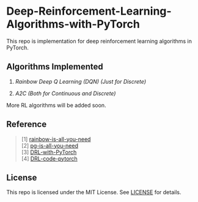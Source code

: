 # Deep-Reinforcement-Learning-Algorithms-with-PyTorch

This repo is implementation for deep reinforcement learning algorithms in PyTorch.

## **Algorithms Implemented**

1. *Rainbow Deep Q Learning (DQN) (Just for Discrete)*

2. *A2C (Both for Continuous and Discrete)*

More RL algorithms will be added soon.

## **Reference**
> [1] [rainbow-is-all-you-need](https://github.com/Curt-Park/rainbow-is-all-you-need) </br>
> [2] [pg-is-all-you-need](https://github.com/MrSyee/pg-is-all-you-need) </br> 
> [3] [DRL-with-PyTorch](https://github.com/p-christ/Deep-Reinforcement-Learning-Algorithms-with-PyTorch) </br>
> [4] [DRL-code-pytorch](https://github.com/Lizhi-sjtu/DRL-code-pytorch)

## **License**

This repo is licensed under the MIT License.
See [LICENSE](https://github.com/boyin96/Deep-Reinforcement-Learning-Algorithms-with-PyTorch/blob/main/LICENSE) for
details.
